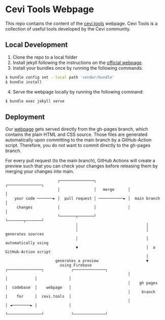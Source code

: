 # Cevi Tools Webpage

This repo contains the content of the [cevi.tools](https://cevi.tools/) webpage. Cevi Tools is a collection of useful
tools developed by the Cevi community.

## Local Development

1) Clone the repo to a local folder
2) Install jekyll following the instructions on the [official webpage](https://jekyllrb.com/docs/installation/).
3) Install your bundles once by running the following commands:

```bash
$ bundle config set --local path 'vendor/bundle'
$ bundle install
```

4) Serve the webpage locally by running the following command:

```bash 
$ bundle exec jekyll serve
```

## Deployment

Our [webpage](https://cevi.tools/) gets served directly from the gh-pages branch, which contains the plain HTML and CSS source. Those files are generated automatically upon committing to the main branch by a GitHub-Action script. Therefore, you do not want to commit directly to the gh-pages branch.
 
For every pull request (to the main branch), GitHub Actions will create a preview such that you can check your changes before releasing them by merging your changes into main.

```
                       ┌───────────────┐              ┌───────────────┐
                       │               │   merge      │               │
    your code ───────► │  pull request │ ───────────► │  main branch  │
     changes           │               │              │               │
                       └───────┬───────┘              └───────┬───────┘
                               │                              │  
                               │                              │  generates sources
                               │                              │  automatically using
                               ▼                              │  a GitHub-Action script
                                                              │
                      generates a preview                     ▼
                        using Firebase                ┌───────────────┐            ┌──────────────┐
                                                      │               │            │              │
                                                      │    gh pages   │  codebase  │    webpage   │
                                                      │     branch    │    for     │  cevi.tools  │
                                                      │               │ ◄────────► │              │
                                                      └───────────────┘            └──────────────┘
```
